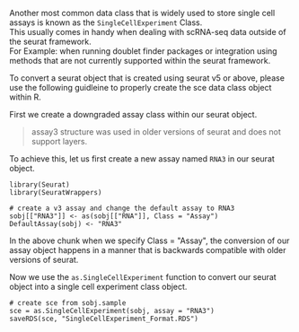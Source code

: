 Another most common data class that is widely used to store single cell assays is known as the `SingleCellExperiment` Class. <br>
This usually comes in handy when dealing with scRNA-seq data outside of the seurat framework. <br> For Example: when running doublet finder packages or integration using methods that are not currently supported within the seurat framework.


To convert a seurat object that is created using seurat v5 or above, please use the following guidleine to properly create the sce data class object within R. 


First we create a downgraded assay class within our seurat object. <br>

> assay3 structure was used in older versions of seurat and does not support layers.

To achieve this, let us first create a new assay named `RNA3` in our seurat object. 

```
library(Seurat)
library(SeuratWrappers)

# create a v3 assay and change the default assay to RNA3
sobj[["RNA3"]] <- as(sobj[["RNA"]], Class = "Assay")
DefaultAssay(sobj) <- "RNA3"
```

In the above chunk when we specify Class = "Assay", the conversion of our assay object happens in a manner that is backwards compatible with older versions of seurat. <br>

Now we use the `as.SingleCellExperiment` function to convert our seurat object into a single cell experiment class object. 

```
# create sce from sobj.sample
sce = as.SingleCellExperiment(sobj, assay = "RNA3")
saveRDS(sce, "SingleCellExperiment_Format.RDS")
```
